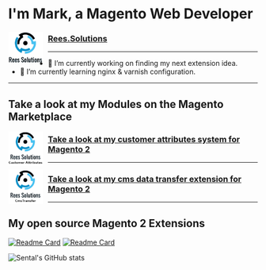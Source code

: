 # I'm Mark, a Magento Web Developer

[<img align="left" alt="Rees Solutions" width="70px" src="./img/rees-solutions.webp" style="padding-right:10px;" />][website]
### [Rees.Solutions][website]

---

- 🔭 I’m currently working on finding my next extension idea.
- 🌱 I’m currently learning nginx & varnish configuration.

---



## Take a look at my Modules on the Magento Marketplace
[<img align="left" alt="Rees Solutions" width="70px" src="./img/customer-attributes.webp" style="padding-right:10px;" />][customerAttributes]
### [Take a look at my customer attributes system for Magento 2][customerAttributes]

---

[<img align="left" alt="Rees Solutions" width="70px" src="./img/cms-transfer.webp" style="padding-right:10px;" />][cmsTransfer]
### [Take a look at my cms data transfer extension for Magento 2][cmsTransfer]

---

## My open source Magento 2 Extensions
[![Readme Card](https://github-readme-stats.vercel.app/api/pin/?username=sental&repo=elastic-status&theme=prussian)](https://github.com/Sental/elastic-status)
[![Readme Card](https://github-readme-stats.vercel.app/api/pin/?username=sental&repo=db-override&theme=prussian)](https://github.com/Sental/db-override)

![Sental's GitHub stats](https://github-readme-stats.vercel.app/api?username=sental&show_icons=true&theme=prussian&count_private=true)

[website]: http://www.rees.solutions
[customerAttributes]: https://marketplace.magento.com/reessolutions-customerattributes.html
[cmsTransfer]: https://marketplace.magento.com/reessolutions-cms-transfer.html

<!--
**Sental/sental** is a ✨ _special_ ✨ repository because its `README.md` (this file) appears on your GitHub profile.

Here are some ideas to get you started:

- 🔭 I’m currently working on ...
- 🌱 I’m currently learning ...
- 👯 I’m looking to collaborate on ...
- 🤔 I’m looking for help with ...
- 💬 Ask me about ...
- 📫 How to reach me: ...
- 😄 Pronouns: ...
- ⚡ Fun fact: ...
-->
